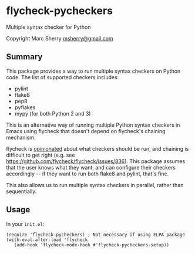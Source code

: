 # flycheck-pycheckers
Multiple syntax checker for Python


Copyright Marc Sherry <msherry@gmail.com>

## Summary

This package provides a way to run multiple syntax checkers on Python code.
The list of supported checkers includes:

- pylint
- flake8
- pep8
- pyflakes
- mypy (for both Python 2 and 3)

This is an alternative way of running multiple Python syntax checkers in Emacs
using flycheck that doesn't depend on flycheck's chaining mechanism.

flycheck is [opinionated](https://github.com/flycheck/flycheck/issues/185)
about what checkers should be run, and chaining is difficult to get right
(e.g. see https://github.com/flycheck/flycheck/issues/836).  This package
assumes that the user knows what they want, and can configure their checkers
accordingly -- if they want to run both flake8 and pylint, that's fine.

This also allows us to run multiple syntax checkers in parallel, rather than
sequentially.

## Usage

In your `init.el`:

```elisp
(require 'flycheck-pycheckers) ; Not necessary if using ELPA package
(with-eval-after-load 'flycheck
   (add-hook 'flycheck-mode-hook #'flycheck-pycheckers-setup))
```
